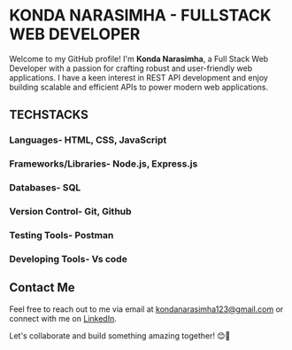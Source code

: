 # KONDA NARASIMHA - FULLSTACK WEB DEVELOPER
Welcome to my GitHub profile! 
I'm **Konda Narasimha**, a Full Stack Web Developer with a passion for crafting robust and user-friendly web applications. I have a keen interest in REST API development and enjoy building scalable and efficient APIs to power modern web applications. 

## TECHSTACKS
### Languages- HTML, CSS, JavaScript
### Frameworks/Libraries- Node.js, Express.js
### Databases- SQL
### Version Control- Git, Github
### Testing Tools- Postman
### Developing Tools- Vs code

## Contact Me
Feel free to reach out to me via email at [kondanarasimha123@gmail.com](mailto:kondanarasimha123@gmail.com) or connect with me on [LinkedIn](https://www.linkedin.com/in/konda-narasimha-29a905250/).

Let's collaborate and build something amazing together! 😊🚀
